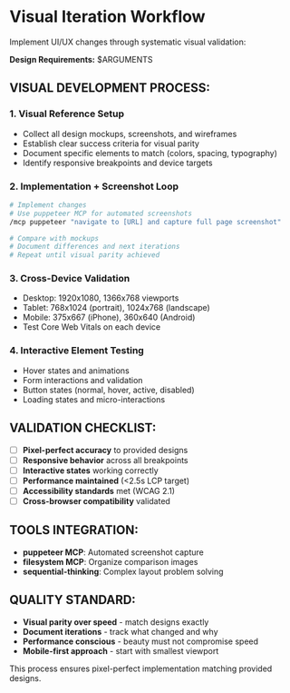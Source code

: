 # Visual Iteration Workflow

Implement UI/UX changes through systematic visual validation:

**Design Requirements:** $ARGUMENTS

## VISUAL DEVELOPMENT PROCESS:

### 1. **Visual Reference Setup**
- Collect all design mockups, screenshots, and wireframes
- Establish clear success criteria for visual parity
- Document specific elements to match (colors, spacing, typography)
- Identify responsive breakpoints and device targets

### 2. **Implementation + Screenshot Loop**
```bash
# Implement changes
# Use puppeteer MCP for automated screenshots
/mcp puppeteer "navigate to [URL] and capture full page screenshot"

# Compare with mockups
# Document differences and next iterations
# Repeat until visual parity achieved
```

### 3. **Cross-Device Validation**
- Desktop: 1920x1080, 1366x768 viewports
- Tablet: 768x1024 (portrait), 1024x768 (landscape)  
- Mobile: 375x667 (iPhone), 360x640 (Android)
- Test Core Web Vitals on each device

### 4. **Interactive Element Testing**
- Hover states and animations
- Form interactions and validation
- Button states (normal, hover, active, disabled)
- Loading states and micro-interactions

## VALIDATION CHECKLIST:
- [ ] **Pixel-perfect accuracy** to provided designs
- [ ] **Responsive behavior** across all breakpoints
- [ ] **Interactive states** working correctly  
- [ ] **Performance maintained** (<2.5s LCP target)
- [ ] **Accessibility standards** met (WCAG 2.1)
- [ ] **Cross-browser compatibility** validated

## TOOLS INTEGRATION:
- **puppeteer MCP**: Automated screenshot capture
- **filesystem MCP**: Organize comparison images
- **sequential-thinking**: Complex layout problem solving

## QUALITY STANDARD:
- **Visual parity over speed** - match designs exactly
- **Document iterations** - track what changed and why
- **Performance conscious** - beauty must not compromise speed
- **Mobile-first approach** - start with smallest viewport

This process ensures pixel-perfect implementation matching provided designs.